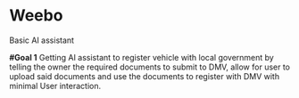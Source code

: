 # Weebo
Basic AI assistant 


**#Goal 1**
Getting AI assistant to register vehicle with local government by telling the owner the required documents to submit to DMV,
allow for user to upload said documents and use the documents to register with DMV with minimal User interaction.

